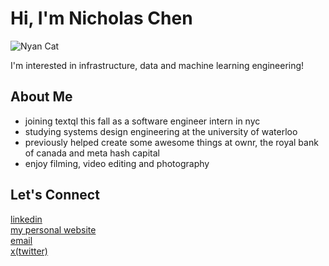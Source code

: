 # Hi, I'm Nicholas Chen  
![Nyan Cat](https://www.icegif.com/wp-content/uploads/2024/09/nyan-cat-icegif-10.gif)


I'm interested in infrastructure, data and machine learning engineering!

## About Me  
- joining textql this fall as a software engineer intern in nyc
- studying systems design engineering at the university of waterloo
- previously helped create some awesome things at ownr, the royal bank of canada and meta hash capital
- enjoy filming, video editing and photography

## Let's Connect  

[linkedin](https://www.linkedin.com/in/nicholas-chen-85886726a/)  
[my personal website](https://nicholaschen.me)  
[email](mailto:nicholas.chen243@gmail.com)  
[x(twitter)](https://x.com/nicholaschen__)
